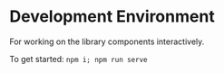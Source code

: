 # Development Environment

For working on the library components interactively.

To get started: `npm i; npm run serve`